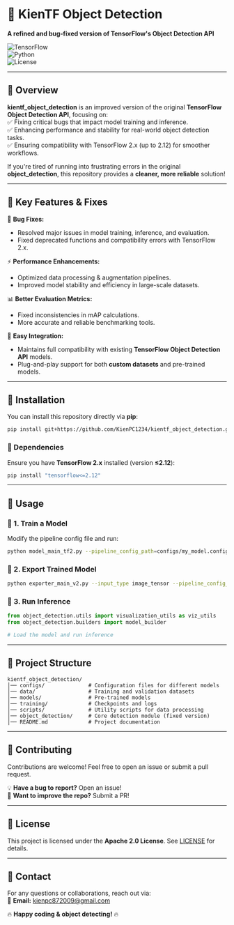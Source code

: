 # 🎨 KienTF Object Detection  
**A refined and bug-fixed version of TensorFlow's Object Detection API**  

![TensorFlow](https://img.shields.io/badge/TensorFlow-2.x-FF6F00?style=flat&logo=tensorflow)  
![Python](https://img.shields.io/badge/Python-3.7%2B-blue?style=flat&logo=python)  
![License](https://img.shields.io/badge/License-Apache%202.0-green?style=flat)  

---

## 📌 Overview  
**kientf_object_detection** is an improved version of the original **TensorFlow Object Detection API**, focusing on:  
✅ Fixing critical bugs that impact model training and inference.  
✅ Enhancing performance and stability for real-world object detection tasks.  
✅ Ensuring compatibility with TensorFlow 2.x (up to 2.12) for smoother workflows.  

If you're tired of running into frustrating errors in the original **object_detection**, this repository provides a **cleaner, more reliable** solution!  

---

## 🚀 Key Features & Fixes  
🔧 **Bug Fixes:**  
- Resolved major issues in model training, inference, and evaluation.  
- Fixed deprecated functions and compatibility errors with TensorFlow 2.x.  

⚡ **Performance Enhancements:**  
- Optimized data processing & augmentation pipelines.  
- Improved model stability and efficiency in large-scale datasets.  

📊 **Better Evaluation Metrics:**  
- Fixed inconsistencies in mAP calculations.  
- More accurate and reliable benchmarking tools.  

🔄 **Easy Integration:**  
- Maintains full compatibility with existing **TensorFlow Object Detection API** models.  
- Plug-and-play support for both **custom datasets** and pre-trained models.  

---

## 👥 Installation  
You can install this repository directly via **pip**:  
```bash
pip install git+https://github.com/KienPC1234/kientf_object_detection.git
```

### 🔹 Dependencies  
Ensure you have **TensorFlow 2.x** installed (version **≤2.12**):  
```bash
pip install "tensorflow<=2.12"
```

---

## 🔧 Usage  
### 🔹 1. Train a Model  
Modify the pipeline config file and run:  
```bash
python model_main_tf2.py --pipeline_config_path=configs/my_model.config --model_dir=training/
```

### 🔹 2. Export Trained Model  
```bash
python exporter_main_v2.py --input_type image_tensor --pipeline_config_path=configs/my_model.config --trained_checkpoint_dir=training/ --output_directory=exported_model/
```

### 🔹 3. Run Inference  
```python
from object_detection.utils import visualization_utils as viz_utils
from object_detection.builders import model_builder

# Load the model and run inference
```

---

## 📂 Project Structure  
```
kientf_object_detection/
│── configs/              # Configuration files for different models  
│── data/                 # Training and validation datasets  
│── models/               # Pre-trained models  
│── training/             # Checkpoints and logs  
│── scripts/              # Utility scripts for data processing  
│── object_detection/     # Core detection module (fixed version)  
│── README.md             # Project documentation  
```

---

## 🤝 Contributing  
Contributions are welcome! Feel free to open an issue or submit a pull request.  

💡 **Have a bug to report?** Open an issue!  
🚀 **Want to improve the repo?** Submit a PR!  

---

## 📝 License  
This project is licensed under the **Apache 2.0 License**. See [LICENSE](LICENSE) for details.  

---

## 📩 Contact  
For any questions or collaborations, reach out via:  
📧 **Email:** kienpc872009@gmail.com


🔥 **Happy coding & object detecting!** 🔥

